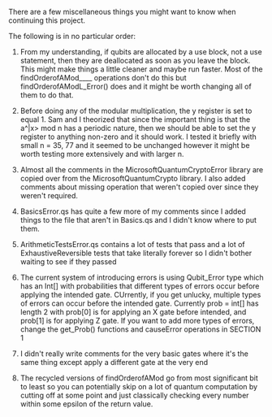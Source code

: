 There are a few miscellaneous things you might want to know when continuing this project.

The following is in no particular order:
1. From my understanding, if qubits are allocated by a use block, not a use statement, then they are deallocated as soon as you leave the block. This might make things a little cleaner and maybe run faster. Most of the findOrderofAMod____ operations don't do this but findOrderofAModL_Error() does and it might be worth changing all of them to do that.

2. Before doing any of the modular multiplication, the y register is set to equal 1. Sam and I theorized that since the important thing is that the a^|x> mod n has a periodic nature, then we should be able to set the y register to anything non-zero and it should work. I tested it briefly with small n = 35, 77 and it seemed to be unchanged however it might be worth testing more extensively and with larger n.

3. Almost all the comments in the MicrosoftQuantumCryptoError library are copied over from the MicrosoftQuantumCrypto library. I also added comments about missing operation that weren't copied over since they weren't required. 

4. BasicsError.qs has quite a few more of my comments since I added things to the file that aren't in Basics.qs and I didn't know where to put them.

5. ArithmeticTestsError.qs contains a lot of tests that pass and a lot of ExhaustiveReversible tests that take literally forever so I didn't bother waiting to see if they passed

6. The current system of introducing errors is using Qubit_Error type which has an Int[] with probabilities that different types of errors occur before applying the intended gate. CUrrently, if you get unlucky, multiple types of errors can occur before the intended gate. Currently prob = int[] has length 2 with prob[0] is for applying an X gate before intended, and prob[1] is for applying Z gate. If you want to add more types of errors, change the get_Prob() functions and causeError operations in SECTION 1

7. I didn't really write comments for the very basic gates where it's the same thing except apply a different gate at the very end

8. The recycled versions of findOrderofAMod go from most significant bit to least so you can potentially skip on a lot of quantum computation by cutting off at some point and just classically checking every number within some epsilon of the return value.